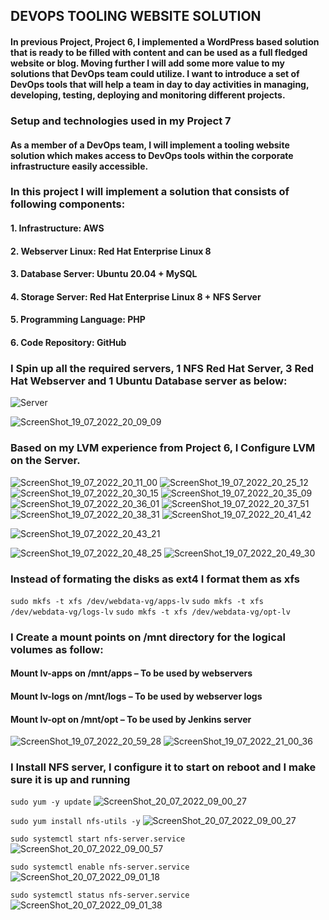 ## DEVOPS TOOLING WEBSITE SOLUTION
#### In previous Project, Project 6, I implemented a WordPress based solution that is ready to be filled with content and can be used as a full fledged website or blog. Moving further I will add some more value to my solutions that DevOps team could utilize. I want to introduce a set of DevOps tools that will help a team in day to day activities in managing, developing, testing, deploying and monitoring different projects.

### Setup and technologies used in my Project 7
#### As a member of a DevOps team, I will implement a tooling website solution which makes access to DevOps tools within the corporate infrastructure easily accessible.

### In this project I will implement a solution that consists of following components:

#### 1. Infrastructure: AWS
#### 2. Webserver Linux: Red Hat Enterprise Linux 8
#### 3. Database Server: Ubuntu 20.04 + MySQL
#### 4. Storage Server: Red Hat Enterprise Linux 8 + NFS Server
#### 5. Programming Language: PHP
#### 6. Code Repository: GitHub

### I Spin up all the required servers, 1 NFS Red Hat Server, 3 Red Hat Webserver and 1 Ubuntu Database server as below:

![Server](https://user-images.githubusercontent.com/19933457/180839468-c5f2a1b9-0238-4fab-982f-28c0a48b9119.png)

![ScreenShot_19_07_2022_20_09_09](https://user-images.githubusercontent.com/19933457/180839508-ff7b20e4-ffa4-4967-8131-00ae59976163.png)

### Based on my LVM experience from Project 6, I Configure LVM on the Server.

![ScreenShot_19_07_2022_20_11_00](https://user-images.githubusercontent.com/19933457/180839608-f2a0f21e-0971-4b73-90d4-eb43571c114b.png)
![ScreenShot_19_07_2022_20_25_12](https://user-images.githubusercontent.com/19933457/180839621-fb469039-aa7a-4173-99d8-0fae0a1357b0.png)
![ScreenShot_19_07_2022_20_30_15](https://user-images.githubusercontent.com/19933457/180839633-bc17c1ed-f2f5-4b31-82c7-0bb23c469f84.png)
![ScreenShot_19_07_2022_20_35_09](https://user-images.githubusercontent.com/19933457/180839663-ca017272-3e0d-4713-a699-62ffb3b76844.png)
![ScreenShot_19_07_2022_20_36_01](https://user-images.githubusercontent.com/19933457/180839705-53479700-abcf-443f-87d1-7ae73221fa14.png)
![ScreenShot_19_07_2022_20_37_51](https://user-images.githubusercontent.com/19933457/180839715-1cbebf33-294a-47e8-8dde-d1a845d043cb.png)
![ScreenShot_19_07_2022_20_38_31](https://user-images.githubusercontent.com/19933457/180839733-95263dc9-6650-4604-9bcc-c33fe0e74fd3.png)
![ScreenShot_19_07_2022_20_41_42](https://user-images.githubusercontent.com/19933457/180839749-368e7a36-d1cd-48ed-9870-f7825474cf9b.png)

![ScreenShot_19_07_2022_20_43_21](https://user-images.githubusercontent.com/19933457/180839790-75663f2e-e95e-4e93-970e-b8d3d0e31f8c.png)

![ScreenShot_19_07_2022_20_48_25](https://user-images.githubusercontent.com/19933457/180839816-7a3fe48c-e072-4a0f-8abd-bb973b5a192b.png)
![ScreenShot_19_07_2022_20_49_30](https://user-images.githubusercontent.com/19933457/180839833-7b9d9db9-b515-410f-9062-1667199b0117.png)

### Instead of formating the disks as ext4 I format them as xfs
`sudo mkfs -t xfs /dev/webdata-vg/apps-lv`
`sudo mkfs -t xfs /dev/webdata-vg/logs-lv`
`sudo mkfs -t xfs /dev/webdata-vg/opt-lv`

### I Create a mount points on /mnt directory for the logical volumes as follow:
#### Mount lv-apps on /mnt/apps – To be used by webservers
#### Mount lv-logs on /mnt/logs – To be used by webserver logs
#### Mount lv-opt on /mnt/opt – To be used by Jenkins server

![ScreenShot_19_07_2022_20_59_28](https://user-images.githubusercontent.com/19933457/180841390-8c6e7cab-b959-461f-ba57-3beb3d57f8a4.png)
![ScreenShot_19_07_2022_21_00_36](https://user-images.githubusercontent.com/19933457/180841401-78c17f64-017e-4f00-bc44-551979ee17c8.png)

### I Install NFS server, I configure it to start on reboot and I make sure it is up and running

`sudo yum -y update`
![ScreenShot_20_07_2022_09_00_27](https://user-images.githubusercontent.com/19933457/180845098-88417761-bd1d-498e-91b4-3056a3f0f3db.png)

`sudo yum install nfs-utils -y`
![ScreenShot_20_07_2022_09_00_27](https://user-images.githubusercontent.com/19933457/180845098-88417761-bd1d-498e-91b4-3056a3f0f3db.png)

`sudo systemctl start nfs-server.service`
![ScreenShot_20_07_2022_09_00_57](https://user-images.githubusercontent.com/19933457/180845123-6dd98b36-8fa4-4d4a-b086-0d4d3cb9f5e5.png)

`sudo systemctl enable nfs-server.service`
![ScreenShot_20_07_2022_09_01_18](https://user-images.githubusercontent.com/19933457/180845138-b90f0c0a-ba1d-4d3a-8bf3-1222815b9d39.png)

`sudo systemctl status nfs-server.service`
![ScreenShot_20_07_2022_09_01_38](https://user-images.githubusercontent.com/19933457/180845193-b25aad3b-aa55-4c93-be96-fb8ea2fa1c23.png)


















